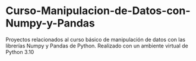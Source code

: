 # Curso-Manipulacion-de-Datos-con-Numpy-y-Pandas
Proyectos relacionados al curso básico de manipulación de datos con las librerías Numpy y Pandas de Python.
Realizado con un ambiente virtual de Python 3.10

